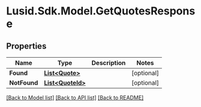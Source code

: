 # Lusid.Sdk.Model.GetQuotesResponse
## Properties

Name | Type | Description | Notes
------------ | ------------- | ------------- | -------------
**Found** | [**List&lt;Quote&gt;**](Quote.md) |  | [optional] 
**NotFound** | [**List&lt;QuoteId&gt;**](QuoteId.md) |  | [optional] 

[[Back to Model list]](../README.md#documentation-for-models) [[Back to API list]](../README.md#documentation-for-api-endpoints) [[Back to README]](../README.md)


